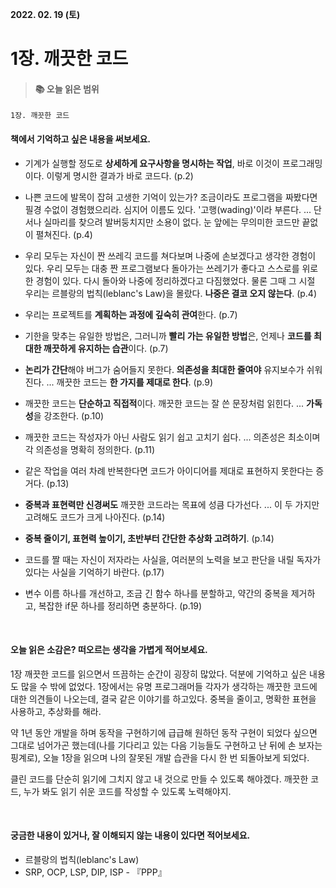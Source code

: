 **2022. 02. 19 (토)**

# 1장. 깨끗한 코드

> #### 📚 오늘 읽은 범위
    1장. 깨끗한 코드


#### 책에서 기억하고 싶은 내용을 써보세요.
- 기계가 실행할 정도로 **상세하게 요구사항을 명시하는 작업**, 바로 이것이 프로그래밍이다. 이렇게 명시한 결과가 바로 코드다. (p.2)

- 나쁜 코드에 발목이 잡혀 고생한 기억이 있는가? 조금이라도 프로그램을 짜봤다면 필경 수없이 경험했으리라. 심지어 이름도 있다. '고행(wading)'이라 부른다. ... 단서나 실마리를 찾으려 발버둥치지만 소용이 없다. 눈 앞에는 무의미한 코드만 끝없이 펼쳐진다. (p.4)
- 우리 모두는 자신이 짠 쓰레긱 코드를 쳐다보며 나중에 손보겠다고 생각한 경험이 있다. 우리 모두는 대충 짠 프로그램보다 돌아가는 쓰레기가 좋다고 스스로를 위로한 경험이 있다. 다시 돌아와 나중에 정리하겠다고 다짐했었다. 물론 그때 그 시절 우리는 르블랑의 법칙(leblanc's Law)을 몰랐다. **나중은 결코 오지 않는다**. (p.4)

- 우리는 프로젝트를 **계획하는 과정에 깊숙히 관여**한다. (p.7)
- 기한을 맞추는 유일한 방법은, 그러니까 **빨리 가는 유일한 방법**은, 언제나 **코드를 최대한 깨끗하게 유지하는 습관**이다. (p.7)

- **논리가 간단**해야 버그가 숨어들지 못한다. **의존성을 최대한 줄여야** 유지보수가 쉬워진다. ... 깨끗한 코드는 **한 가지를 제대로 한다**. (p.9)
- 깨끗한 코드는 **단순하고 직접적**이다. 깨끗한 코드는 잘 쓴 문장처럼 읽힌다. ... **가독성**을 강조한다. (p.10)
- 깨끗한 코드는 작성자가 아닌 사람도 읽기 쉽고 고치기 쉽다. ... 의존성은 최소이며 각 의존성을 명확히 정의한다. (p.11)
- 같은 작업을 여러 차례 반복한다면 코드가 아이디어를 제대로 표현하지 못한다는 증거다. (p.13)
- **중복과 표현력만 신경써도** 깨끗한 코드라는 목표에 성큼 다가선다. ... 이 두 가지만 고려해도 코드가 크게 나아진다. (p.14)
- **중복 줄이기, 표현력 높이기, 초반부터 간단한 추상화 고려하기**. (p.14)
- 코드를 짤 때는 자신이 저자라는 사실을, 여러분의 노력을 보고 판단을 내릴 독자가 있다는 사실을 기억하기 바란다. (p.17)
- 변수 이름 하나를 개선하고, 조금 긴 함수 하나를 분할하고, 약간의 중복을 제거하고, 복잡한 if문 하나를 정리하면 충분하다. (p.19)

<br/>

#### 오늘 읽은 소감은? 떠오르는 생각을 가볍게 적어보세요.
 1장 깨끗한 코드를 읽으면서 뜨끔하는 순간이 굉장히 많았다. 덕분에 기억하고 싶은 내용도 많을 수 밖에 없었다. 1장에서는 유명 프로그래머들 각자가 생각하는 깨끗한 코드에 대한 의견들이 나오는데, 결국 같은 이야기를 하고있다. 중복을 줄이고, 명확한 표현을 사용하고, 추상화를 해라. 
 
 약 1년 동안 개발을 하며 동작을 구현하기에 급급해 원하던 동작 구현이 되었다 싶으면 그대로 넘어가곤 했는데(나를 기다리고 있는 다음 기능들도 구현하고 난 뒤에 손 보자는 핑계로), 오늘 1장을 읽으며 나의 잘못된 개발 습관을 다시 한 번 되돌아보게 되었다.
 
 클린 코드를 단순히 읽기에 그치지 않고 내 것으로 만들 수 있도록 해야겠다. 깨끗한 코드, 누가 봐도 읽기 쉬운 코드를 작성할 수 있도록 노력해야지.

<br/>

#### 궁금한 내용이 있거나, 잘 이해되지 않는 내용이 있다면 적어보세요.
- 르블랑의 법칙(leblanc's Law)
- SRP, OCP, LSP, DIP, ISP - 『PPP』

